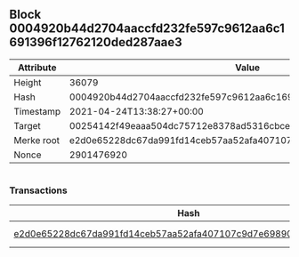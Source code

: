 ## Block 0004920b44d2704aaccfd232fe597c9612aa6c1691396f12762120ded287aae3

Attribute | Value
--- | ---
Height | 36079
Hash | 0004920b44d2704aaccfd232fe597c9612aa6c1691396f12762120ded287aae3
Timestamp | 2021-04-24T13:38:27+00:00
Target | 00254142f49eaaa504dc75712e8378ad5316cbcead634704b3734b6271167cc4
Merke root | e2d0e65228dc67da991fd14ceb57aa52afa407107c9d7e69890aeb4784b9ace7
Nonce | 2901476920

```

```

### Transactions

Hash | Amount
--- | ---
[e2d0e65228dc67da991fd14ceb57aa52afa407107c9d7e69890aeb4784b9ace7](e2d0e65228dc67da991fd14ceb57aa52afa407107c9d7e69890aeb4784b9ace7.md) | 10.00000000 SKEPTI 
